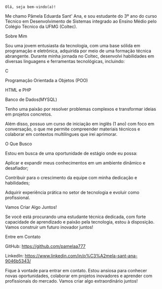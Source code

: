                                                                                        Olá, seja bem-vindo(a)!

Me chamo Pâmela Eduarda Sant' Ana, e sou estudante do 3º ano do curso Técnico em Desenvolvimento de Sistemas integrado ao Ensino Médio pelo Colégio Técnico da UFMG (Coltec).

Sobre Mim

Sou uma jovem entusiasta da tecnologia, com uma base sólida em programação e eletrônica, adquirida por meio de uma formação técnica abrangente. Durante minha jornada no Coltec, desenvolvi habilidades em diversas linguagens e ferramentas tecnológicas, incluindo:

C

Programação Orientada a Objetos (POO)

HTML e PHP

Banco de Dados(MYSQL)

Tenho uma paixão por resolver problemas complexos e transformar ideias em projetos concretos.

Além disso, possuo um curso de iniciação em inglês (1 ano) com foco em conversação, o que me permite compreender materiais técnicos e colaborar em contextos multilíngues que irei aprimorar.

O Que Busco

Estou em busca de uma oportunidade de estágio onde eu possa:

Aplicar e expandir meus conhecimentos em um ambiente dinâmico e desafiador;

Contribuir para o crescimento da equipe com minha dedicação e habilidades;

Adquirir experiência prática no setor de tecnologia e evoluir como profissional.

Vamos Criar Algo Juntos!

Se você está procurando uma estudante técnica dedicada, com forte capacidade de aprendizado e paixão pela tecnologia, estou à disposição. Vamos construir um futuro inovador juntos!

Entre em Contato

GitHub: https://github.com/pamelaa777

LinkedIn: https://www.linkedin.com/in/p%C3%A2mela-sant-ana-9046b5343/

Fique à vontade para entrar em contato. Estou ansiosa para conhecer novas oportunidades, colaborar em projetos inovadores e aprender com profissionais do mercado. Vamos criar algo extraordinário juntos!

